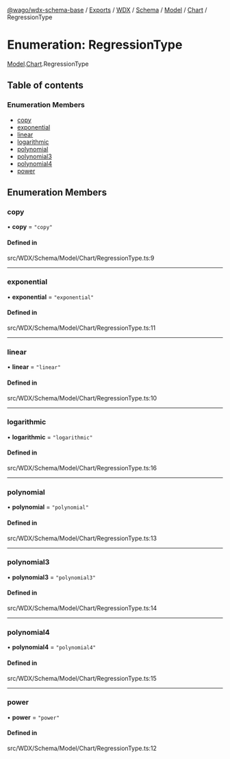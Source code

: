 [@wago/wdx-schema-base](../README.md) / [Exports](../modules.md) / [WDX](../modules/WDX.md) / [Schema](../modules/WDX.Schema.md) / [Model](../modules/WDX.Schema.Model.md) / [Chart](../modules/WDX.Schema.Model.Chart.md) / RegressionType

# Enumeration: RegressionType

[Model](../modules/WDX.Schema.Model.md).[Chart](../modules/WDX.Schema.Model.Chart.md).RegressionType

## Table of contents

### Enumeration Members

- [copy](WDX.Schema.Model.Chart.RegressionType.md#copy)
- [exponential](WDX.Schema.Model.Chart.RegressionType.md#exponential)
- [linear](WDX.Schema.Model.Chart.RegressionType.md#linear)
- [logarithmic](WDX.Schema.Model.Chart.RegressionType.md#logarithmic)
- [polynomial](WDX.Schema.Model.Chart.RegressionType.md#polynomial)
- [polynomial3](WDX.Schema.Model.Chart.RegressionType.md#polynomial3)
- [polynomial4](WDX.Schema.Model.Chart.RegressionType.md#polynomial4)
- [power](WDX.Schema.Model.Chart.RegressionType.md#power)

## Enumeration Members

### copy

• **copy** = ``"copy"``

#### Defined in

src/WDX/Schema/Model/Chart/RegressionType.ts:9

___

### exponential

• **exponential** = ``"exponential"``

#### Defined in

src/WDX/Schema/Model/Chart/RegressionType.ts:11

___

### linear

• **linear** = ``"linear"``

#### Defined in

src/WDX/Schema/Model/Chart/RegressionType.ts:10

___

### logarithmic

• **logarithmic** = ``"logarithmic"``

#### Defined in

src/WDX/Schema/Model/Chart/RegressionType.ts:16

___

### polynomial

• **polynomial** = ``"polynomial"``

#### Defined in

src/WDX/Schema/Model/Chart/RegressionType.ts:13

___

### polynomial3

• **polynomial3** = ``"polynomial3"``

#### Defined in

src/WDX/Schema/Model/Chart/RegressionType.ts:14

___

### polynomial4

• **polynomial4** = ``"polynomial4"``

#### Defined in

src/WDX/Schema/Model/Chart/RegressionType.ts:15

___

### power

• **power** = ``"power"``

#### Defined in

src/WDX/Schema/Model/Chart/RegressionType.ts:12
